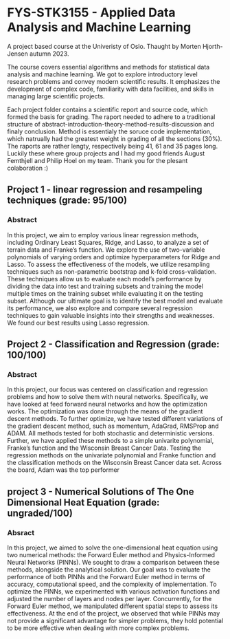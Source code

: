 # FYS-STK3155 - Applied Data Analysis and Machine Learning

A project based course at the Univeristy of Oslo. Thaught by Morten Hjorth-Jensen autumn 2023.

The course covers essential algorithms and methods for statistical data analysis and machine learning. We got to explore introductory level research problems and convey modern scientific results. It emphasizes the development of complex code, familiarity with data facilities, and skills in managing large scientific projects.

Each project folder contains a scientific report and source code, which formed the basis for grading. The raport needed to adhere to a traditional structure of abstract-introduction-theory-method-results-discussion and finaly conclusion. Method is essentialy the soruce code implementation, which natrually had the greatest weight in grading of all the sections (30%). The raports are rather lengty, respectively being 41, 61 and 35 pages long. Luckily these where group projects and I had my good friends August Femthjell and Philip Hoel on my team. Thank you for the plesant colaboration :)

## Project 1 - linear regression and resampeling techniques (grade: 95/100)
 ### Abstract
 In this project, we aim to employ various linear regression methods, including Ordinary Least Squares, Ridge, and Lasso, to analyze a set of terrain
data and Franke’s function. We explore the use of two-variable polynomials of varying orders and optimize hyperparameters for Ridge and Lasso.
To assess the effectiveness of the models, we utilize resampling techniques
such as non-parametric bootstrap and k-fold cross-validation. These techniques allow us to evaluate each model’s performance by dividing the data
into test and training subsets and training the model multiple times on
the training subset while evaluating it on the testing subset. Although
our ultimate goal is to identify the best model and evaluate its performance, we also explore and compare several regression techniques to gain
valuable insights into their strengths and weaknesses. We found our best
results using Lasso regression.
## Project 2 - Classification and Regression (grade: 100/100)
### Abstract
In this project, our focus was centered on classification and regression
problems and how to solve them with neural networks. Specifically, we
have looked at feed forward neural networks and how the optimization
works. The optimization was done through the means of the gradient
descent methods. To further optimize, we have tested different variations
of the gradient descent method, such as momentum, AdaGrad, RMSProp
and ADAM. All methods tested for both stochastic and deterministic
versions. Further, we have applied these methods to a simple univarite
polynomial, Franke’s function and the Wisconsin Breast Cancer Data.
Testing the regression methods on the univariate polynomial and Franke
function and the classification methods on the Wisconsin Breast Cancer
data set. Across the board, Adam was the top performer


## project 3 - Numerical Solutions of The One Dimensional Heat Equation (grade: ungraded/100)
### Absract
In this project, we aimed to solve the one-dimensional heat equation using two numerical methods: the Forward Euler method and Physics-Informed Neural Networks (PINNs). We sought to draw a comparison between these methods, alongside the analytical solution. Our goal was to evaluate the performance of both PINNs and the Forward Euler method in terms of accuracy, computational speed, and the complexity of implementation. To optimize the PINNs, we experimented with various activation functions and adjusted the number of layers and nodes per layer. Concurrently, for the Forward Euler method, we manipulated different spatial steps to assess its effectiveness. At the end of the project, we observed that while PINNs may not provide a significant advantage for simpler problems, they hold potential to be more effective when dealing with more complex problems.

